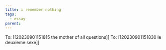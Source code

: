 ```yaml
---
title: i remember nothing
tags:
  - essay
parent:
---
```

To: [[20230901151815 the mother of all questions]]
To: [[20230901151830 le deuxieme sexe]]



